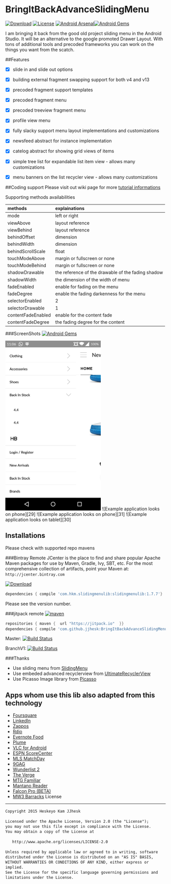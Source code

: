 # BringItBackAdvanceSlidingMenu

[![Download](https://api.bintray.com/packages/jjhesk/maven/slidingmenulib/images/download.svg)][23] [![License](https://img.shields.io/badge/license-Apache%202-blue.svg)][24]
[![Android Arsenal](https://img.shields.io/badge/Android%20Arsenal-BringItBackAdvanceSlidingMenu-brightgreen.svg?style=flat)](http://android-arsenal.com/details/1/2099)[![Android Gems](http://www.android-gems.com/badge/jjhesk/BringItBackAdvanceSlidingMenu.svg?branch=master)](http://www.android-gems.com/lib/jjhesk/BringItBackAdvanceSlidingMenu)


I am bringing it back from the good old project sliding menu in the Android Studio. It will be an alternative to the google promoted Drawer Layout. With tons of additional tools and precoded frameworks you can work on the things you want from the scatch.

##Features
- [x] slide in and slide out options
- [x] building external fragment swapping support for both v4 and v13
- [x] precoded fragment support templates
- [x] precoded fragment menu
- [x] precoded treeview fragment menu
- [x] profile view menu
- [x] fully slacky support menu layout implementations and customizations
- [x] newsfeed abstract for instance implementation
- [x] catelog abstract for showing grid views of items
- [x] simple tree list for expandable list item view - allows many customizations
- [x] menu banners on the list recycler view - allows many customizations


##Coding support
Please visit out wiki page for more [tutorial informations][28]

Supporting methods availabilities

| methods | explainations|
| :---- | :---- |
| mode| left or right |
| viewAbove| layout reference |
| viewBehind| layout reference |
| behindOffset| dimension |
| behindWidth| dimension |
| behindScrollScale| float |
| touchModeAbove| margin or fullscreen or none|
| touchModeBehind| margin or fullscreen or none|
| shadowDrawable| the reference of the drawable of the fading shadow|
| shadowWidth| the dimension of the width of menu|
| fadeEnabled| enable for fading on the menu|
| fadeDegree| enable the fading darkenness for the menu|
| selectorEnabled| 2 |
| selectorDrawable| 1|
| contentFadeEnabled| enable for the content fade|
| contentFadeDegree| the fading degree for the content|

###ScreenShots
[![Android Gems](http://www.android-gems.com/badge/jjhesk/BringItBackAdvanceSlidingMenu.svg?branch=master)](http://www.android-gems.com/lib/jjhesk/BringItBackAdvanceSlidingMenu)


<img src="scn/device-2015-06-30-110654.png" width="300px"/>
![Example application looks on phone][29]
![Example application looks on phone][31]
![Example application looks on tablet][30]


## Installations
Please check with supported repo mavens


###Bintray Remote
JCenter is the place to find and share popular Apache Maven packages for use by Maven, Gradle, Ivy, SBT, etc. 
For the most comprehensive collection of artifacts, point your Maven at: `http://jcenter.bintray.com` 

[![Download](https://api.bintray.com/packages/jjhesk/maven/slidingmenulib/images/download.svg)][23]
```gradle
dependencies { compile 'com.hkm.slidingmenulib:slidingmenulib:1.7.7'}
```

Please see the version number.

###jitpack remote
[![maven](https://img.shields.io/github/tag/jjhesk/BringItBackAdvanceSlidingMenu.svg?label=maven)][23]
```gradle
repositories { maven {  url "https://jitpack.io"  }}
dependencies { compile 'com.github.jjhesk:BringItBackAdvanceSlidingMenu:vX.XX'}
```

Master: [![Build Status](https://travis-ci.org/jjhesk/BringItBackAdvanceSlidingMenu.svg?branch=master)][22]

BranchV1: [![Build Status](https://travis-ci.org/jjhesk/BringItBackAdvanceSlidingMenu.svg?branch=V1)][22]


###Thanks
* Use sliding menu from  [SlidingMenu][26]
* Use embeded advanced recyclerview from [UltimateRecyclerView][25]
* Use Picasso Image library from [Picasso][27]


## Apps whom use this lib also adapted from this technology
* [Foursquare][15]
* [LinkedIn][19]
* [Zappos][20]
* [Rdio][8]
* [Evernote Food][18]
* [Plume][4]
* [VLC for Android][5]
* [ESPN ScoreCenter][14]
* [MLS MatchDay][16]
* [9GAG][17]
* [Wunderlist 2][13]
* [The Verge][6]
* [MTG Familiar][9]
* [Mantano Reader][10]
* [Falcon Pro (BETA)][12]
* [MW3 Barracks][11]
License
--------

    Copyright 2015 Heskeyo Kam JJhesk

    Licensed under the Apache License, Version 2.0 (the "License");
    you may not use this file except in compliance with the License.
    You may obtain a copy of the License at

       http://www.apache.org/licenses/LICENSE-2.0

    Unless required by applicable law or agreed to in writing, software
    distributed under the License is distributed on an "AS IS" BASIS,
    WITHOUT WARRANTIES OR CONDITIONS OF ANY KIND, either express or implied.
    See the License for the specific language governing permissions and
    limitations under the License.


[1]: http://twitter.com/slidingmenu
[2]: http://actionbarsherlock.com/
[3]: https://play.google.com/store/apps/details?id=com.zappos.android&hl=en
[4]: https://play.google.com/store/apps/details?id=com.levelup.touiteur&hl=en
[5]: https://play.google.com/store/apps/details?id=org.videolan.vlc.betav7neon
[6]: https://play.google.com/store/apps/details?id=com.verge.android
[7]: http://bit.ly/TWejze
[8]: https://play.google.com/store/apps/details?id=com.rdio.android.ui
[9]: https://play.google.com/store/apps/details?id=com.gelakinetic.mtgfam
[10]: https://play.google.com/store/apps/details?id=com.mantano.reader.android
[11]: https://play.google.com/store/apps/details?id=com.phonegap.MW3BarracksFree
[12]: http://forum.xda-developers.com/showthread.php?p=34361296
[13]: http://bit.ly/xs1sMN
[14]: https://play.google.com/store/apps/details?id=com.espn.score_center
[15]: https://play.google.com/store/apps/details?id=com.joelapenna.foursquared
[16]: https://play.google.com/store/apps/details?id=com.mlssoccer
[17]: https://play.google.com/store/apps/details?id=com.ninegag.android.app
[18]: https://play.google.com/store/apps/details?id=com.evernote.food
[19]: https://play.google.com/store/apps/details?id=com.linkedin.android
[20]: https://play.google.com/store/apps/details?id=com.zappos.android
[21]: https://bintray.com/jjhesk/maven/slidingmenulib/_latestVersion
[22]: https://travis-ci.org/jjhesk/BringItBackAdvanceSlidingMenu
[23]: https://bintray.com/jjhesk/maven/slidingmenulib/_latestVersion
[24]: https://www.apache.org/licenses/LICENSE-2.0
[25]: https://github.com/cymcsg/UltimateRecyclerView
[26]: https://github.com/jfeinstein10/SlidingMenu
[27]: https://github.com/square/picasso
[28]: https://github.com/jjhesk/BringItBackAdvanceSlidingMenu/wiki
[29]: https://lh5.ggpht.com/jDdm1FbB13aXq11J61__URorAlT-h12kvU0VlaaDdL1PF5wNrUOVJmdKMqlz506hIg
[30]: https://lh6.ggpht.com/yYy24DPwltmo1Xp0SPAyWzpKOIF7azoTvlveH3X4XWkHo_xm0UQ1lcT-1NJl8QUWBCDA
[31]: https://lh4.ggpht.com/98rCqlg4r2aUJCFKZ-_-yTJpVd2OAN4SMzqpiDAvDX-IM0IDTXcvoPEKfQJWQM1IXUU-
